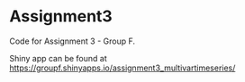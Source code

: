 # Assignment3

Code for Assignment 3 - Group F.

Shiny app can be found at https://groupf.shinyapps.io/assignment3_multivartimeseries/ 
